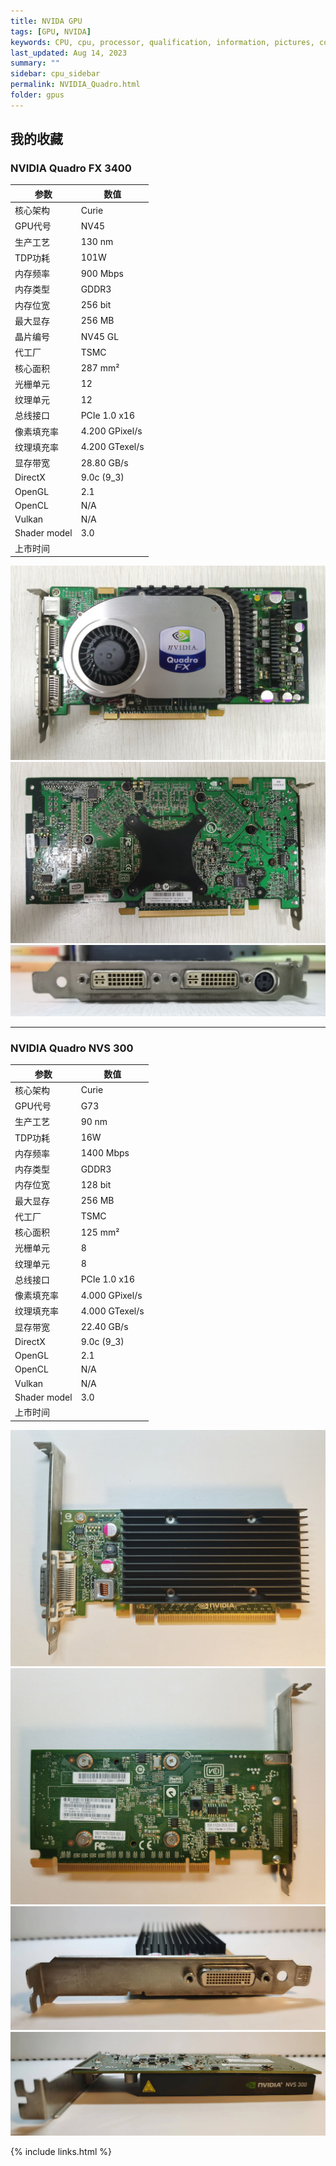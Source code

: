 ```yaml
---
title: NVIDA GPU
tags: [GPU, NVIDA]
keywords: CPU, cpu, processor, qualification, information, pictures, core, frequency, chip packaging, packaging, cpu info, x86, collection, amd, cyrix, harris, ibm, idt, iit, intel, motorola, nec, sgs, sgs-thomson, siemens, ST, signetics, mhs, ti, texas instruments, ulsi, umc, weitek, zilog, 3002, 4004, 4040, 8008, 808x, 8085, 8088, 8086, 80188, 80186, 80286, 286, 80386, 386, i386, Am386, 386sx, 386dx, 486, i486, 586, 486sx, 486dx, overdrive, 487, pentium, 586, 5x86, 386dlc, 386slc, 486dx2, mmx, ppro, pentium-pro, pro, athlon, duron, z80, dirk oppelt, dirk, oppelt, engineering, sample, samples, NVIDIA, GeForce, GPU
last_updated: Aug 14, 2023
summary: ""
sidebar: cpu_sidebar
permalink: NVIDIA_Quadro.html
folder: gpus
---
```


## 我的收藏

### NVIDIA Quadro FX 3400

| 参数 | 数值 |
| ------ | ------ |
| 核心架构 | Curie |
| GPU代号 | NV45 |
| 生产工艺 | 130 nm |
| TDP功耗 | 101W |
| 内存频率 | 900 Mbps |
| 内存类型 | GDDR3 |
| 内存位宽 | 256 bit |
| 最大显存 | 256 MB |
| 晶片编号 | NV45 GL |
| 代工厂 | TSMC |
| 核心面积 | 287 mm² |
| 光栅单元 | 12 |
| 纹理单元 | 12 |
| 总线接口 | PCIe 1.0 x16 |
| 像素填充率 | 4.200 GPixel/s |
| 纹理填充率 | 4.200 GTexel/s |
| 显存带宽 | 28.80 GB/s |
| DirectX | 9.0c (9_3) |
| OpenGL | 2.1 |
| OpenCL | N/A |
| Vulkan | N/A |
| Shader model | 3.0 |
| 上市时间 |  |

![NVIDIA Quadro FX 3400 正面](/images/gpus/NVIDIA/NVIDIA_Quadro_FX_3400_(256M)_1.jpg)
![NVIDIA Quadro FX 3400 背面](/images/gpus/NVIDIA/NVIDIA_Quadro_FX_3400_(256M)_2.jpg)
![NVIDIA Quadro FX 3400 接口](/images/gpus/NVIDIA/NVIDIA_Quadro_FX_3400_(256M)_3.jpg)

---------

### NVIDIA Quadro NVS 300

| 参数 | 数值 |
| ------ | ------ |
| 核心架构 | Curie |
| GPU代号 | G73 |
| 生产工艺 | 90 nm |
| TDP功耗 | 16W |
| 内存频率 | 1400 Mbps |
| 内存类型 | GDDR3 |
| 内存位宽 | 128 bit |
| 最大显存 | 256 MB |
| 代工厂 | TSMC |
| 核心面积 | 125 mm² |
| 光栅单元 | 8 |
| 纹理单元 | 8 |
| 总线接口 | PCIe 1.0 x16 |
| 像素填充率 | 4.000 GPixel/s |
| 纹理填充率 | 4.000 GTexel/s |
| 显存带宽 | 22.40 GB/s |
| DirectX | 9.0c (9_3) |
| OpenGL | 2.1 |
| OpenCL | N/A |
| Vulkan | N/A |
| Shader model | 3.0 |
| 上市时间 |  |

![NVIDIA Quadro NVS 300 正面](/images/gpus/NVIDIA/NVIDIA_Quadro_NVS_300_(512M)_1.jpg)
![NVIDIA Quadro NVS 300 背面](/images/gpus/NVIDIA/NVIDIA_Quadro_NVS_300_(512M)_2.jpg)
![NVIDIA Quadro NVS 300 接口](/images/gpus/NVIDIA/NVIDIA_Quadro_NVS_300_(512M)_3.jpg)
![NVIDIA Quadro NVS 300 上面](/images/gpus/NVIDIA/NVIDIA_Quadro_NVS_300_(512M)_4.jpg)

{% include links.html %}
